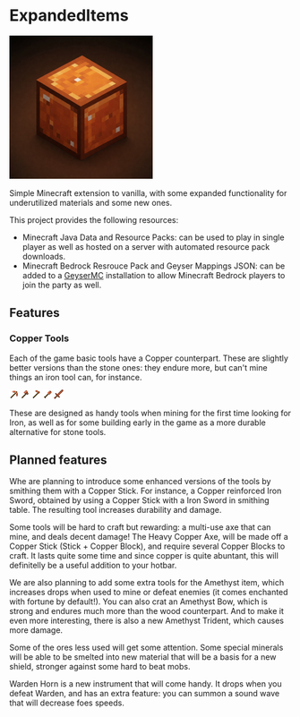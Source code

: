 ExpandedItems
=============

![expanded_items.png](expanded_items.png)

Simple Minecraft extension to vanilla, with some expanded
functionality for underutilized materials and some new ones.

This project provides the following resources:
* Minecraft Java Data and Resource Packs: can be used to play
  in single player as well as hosted on a server with automated
  resource pack downloads.
* Minecraft Bedrock Resrouce Pack and Geyser Mappings JSON: can be added
  to a [GeyserMC](https://geysermc.org/) installation to allow
  Minecraft Bedrock players to join the party as well.

## Features

### Copper Tools

Each of the game basic tools have a Copper counterpart.
These are slightly better versions than the stone ones:
they endure more, but can't mine things an iron tool can,
for instance.

![coper_axe.png](src/java/RP/assets/copper_items/textures/item/copper_pickaxe.png)
![coper_axe.png](src/java/RP/assets/copper_items/textures/item/copper_axe.png)
![coper_axe.png](src/java/RP/assets/copper_items/textures/item/copper_hoe.png)
![coper_axe.png](src/java/RP/assets/copper_items/textures/item/copper_shovel.png)
![coper_axe.png](src/java/RP/assets/copper_items/textures/item/copper_sword.png)

These are designed as handy tools when mining for the first time looking for Iron,
as well as for some building early in the game as a more durable alternative for
stone tools.

## Planned features

Whe are planning to introduce some enhanced versions of the tools by
smithing them with a Copper Stick.
For instance, a Copper reinforced Iron Sword, obtained by using a 
Copper Stick with a Iron Sword in smithing table.
The resulting tool increases durability and damage.

Some tools will be hard to craft but rewarding: a multi-use axe that can mine,
and deals decent damage! The Heavy Copper Axe, will be made off a Copper Stick
(Stick + Copper Block), and require several Copper Blocks to craft. It lasts
quite some time and since copper is quite abuntant, this will definitelly be
a useful addition to your hotbar.

We are also planning to add some extra tools for the Amethyst item, which increases
drops when used to mine or defeat enemies (it comes enchanted with fortune by default!).
You can also crat an Amethyst Bow, which is strong and endures much more than the wood
counterpart. And to make it even more interesting, there is also a new Amethyst
Trident, which causes more damage.

Some of the ores less used will get some attention. Some special minerals
will be able to be smelted into new material that will be a basis for a new shield,
stronger against some hard to beat mobs.

Warden Horn is a new instrument that will come handy. It drops when you defeat Warden,
and has an extra feature: you can summon a sound wave that will decrease foes speeds.
